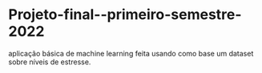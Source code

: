 # Projeto-final--primeiro-semestre-2022
aplicação básica de machine learning feita usando como base um dataset sobre níveis de estresse.
